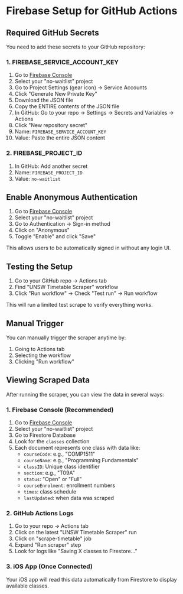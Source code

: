 # Firebase Setup for GitHub Actions

## Required GitHub Secrets

You need to add these secrets to your GitHub repository:

### 1. FIREBASE_SERVICE_ACCOUNT_KEY

1. Go to [Firebase Console](https://console.firebase.google.com/)
2. Select your "no-waitlist" project
3. Go to Project Settings (gear icon) → Service Accounts
4. Click "Generate New Private Key"
5. Download the JSON file
6. Copy the ENTIRE contents of the JSON file
7. In GitHub: Go to your repo → Settings → Secrets and Variables → Actions
8. Click "New repository secret"
9. Name: `FIREBASE_SERVICE_ACCOUNT_KEY`
10. Value: Paste the entire JSON content

### 2. FIREBASE_PROJECT_ID

1. In GitHub: Add another secret
2. Name: `FIREBASE_PROJECT_ID`
3. Value: `no-waitlist`

## Enable Anonymous Authentication

1. Go to [Firebase Console](https://console.firebase.google.com/)
2. Select your "no-waitlist" project
3. Go to Authentication → Sign-in method
4. Click on "Anonymous"
5. Toggle "Enable" and click "Save"

This allows users to be automatically signed in without any login UI.

## Testing the Setup

1. Go to your GitHub repo → Actions tab
2. Find "UNSW Timetable Scraper" workflow
3. Click "Run workflow" → Check "Test run" → Run workflow

This will run a limited test scrape to verify everything works.

## Manual Trigger

You can manually trigger the scraper anytime by:

1. Going to Actions tab
2. Selecting the workflow
3. Clicking "Run workflow"

## Viewing Scraped Data

After running the scraper, you can view the data in several ways:

### 1. Firebase Console (Recommended)

1. Go to [Firebase Console](https://console.firebase.google.com/)
2. Select your "no-waitlist" project
3. Go to Firestore Database
4. Look for the `classes` collection
5. Each document represents one class with data like:
   - `courseCode`: e.g., "COMP1511"
   - `courseName`: e.g., "Programming Fundamentals"
   - `classID`: Unique class identifier
   - `section`: e.g., "T09A"
   - `status`: "Open" or "Full"
   - `courseEnrolment`: enrollment numbers
   - `times`: class schedule
   - `lastUpdated`: when data was scraped

### 2. GitHub Actions Logs

1. Go to your repo → Actions tab
2. Click on the latest "UNSW Timetable Scraper" run
3. Click on "scrape-timetable" job
4. Expand "Run scraper" step
5. Look for logs like "Saving X classes to Firestore..."

### 3. iOS App (Once Connected)

Your iOS app will read this data automatically from Firestore to display available classes.
